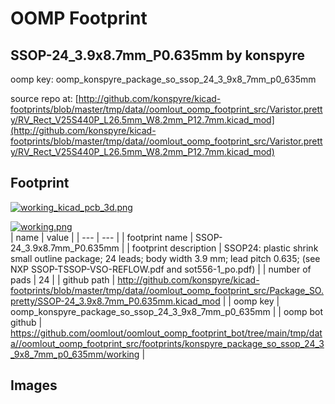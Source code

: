 # OOMP Footprint  
## SSOP-24_3.9x8.7mm_P0.635mm  by konspyre  
  
oomp key: oomp_konspyre_package_so_ssop_24_3_9x8_7mm_p0_635mm  
  
source repo at: [http://github.com/konspyre/kicad-footprints/blob/master/tmp/data//oomlout_oomp_footprint_src/Varistor.pretty/RV_Rect_V25S440P_L26.5mm_W8.2mm_P12.7mm.kicad_mod](http://github.com/konspyre/kicad-footprints/blob/master/tmp/data//oomlout_oomp_footprint_src/Varistor.pretty/RV_Rect_V25S440P_L26.5mm_W8.2mm_P12.7mm.kicad_mod)  
## Footprint  
  
[![working_kicad_pcb_3d.png](working_kicad_pcb_3d_600.png)](working_kicad_pcb_3d.png)  
  
[![working.png](working_600.png)](working.png)  
| name | value | 
| --- | --- | 
| footprint name | SSOP-24_3.9x8.7mm_P0.635mm | 
| footprint description | SSOP24: plastic shrink small outline package; 24 leads; body width 3.9 mm; lead pitch 0.635; (see NXP SSOP-TSSOP-VSO-REFLOW.pdf and sot556-1_po.pdf) | 
| number of pads | 24 | 
| github path | http://github.com/konspyre/kicad-footprints/blob/master/tmp/data//oomlout_oomp_footprint_src/Package_SO.pretty/SSOP-24_3.9x8.7mm_P0.635mm.kicad_mod | 
| oomp key | oomp_konspyre_package_so_ssop_24_3_9x8_7mm_p0_635mm | 
| oomp bot github | https://github.com/oomlout/oomlout_oomp_footprint_bot/tree/main/tmp/data//oomlout_oomp_footprint_src/footprints/konspyre_package_so_ssop_24_3_9x8_7mm_p0_635mm/working | 
## Images  
